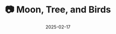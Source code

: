 ---
title: '📷 Moon, Tree, and Birds'
date: '2025-02-17'
image: 'https://cdn.diblasio.social/static/photos/2025/20250217_063609.jpg'
thumbnail: 'https://cdn.diblasio.social/static/photos/2025/thumbnails/20250217_063609.jpg'
alt_text: "The moon and silhouettes of birds against a dark blue sky."
tags:
  - "#Photography"
  - "#Moon"
  - "#NightSky"
  - "#Nature"
  - "#FujifilmXT4"
  - "#Telephoto"
  - "#Astrophotography"
  - "#BlueHour"
  - "#Huizen"
  - "#Netherlands"
description: ''
created_date: '2025-02-17'
location: "Unknown location"
exif_data: "FUJIFILM X-T4 XF100-400mmF4.5-5.6 R LM OIS WR (1/300 | f/5 | ISO 3200)"
draft: false
---